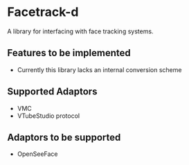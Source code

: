 # Facetrack-d

A library for interfacing with face tracking systems.

## Features to be implemented
 - Currently this library lacks an internal conversion scheme

## Supported Adaptors
 - VMC
 - VTubeStudio protocol

## Adaptors to be supported
 - OpenSeeFace